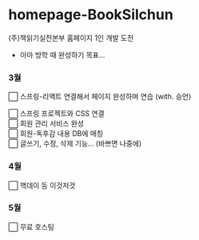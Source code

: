 # homepage-BookSilchun
(주)책읽기실천본부 홈페이지 1인 개발 도전   
   
- 아마 방학 때 완성하기 목표...

### 3월
⬜ 스프링-리액트 연결해서 페이지 완성하며 연습 (with. 승언)   
   
⬜ 스프링 프로젝트와 CSS 연결   
⬜ 회원 관리 서비스 완성   
⬜ 회원-독후감 내용 DB에 매칭   
⬜ 글쓰기, 수정, 삭제 기능... (바쁘면 나중에)    


### 4월
⬜ 핵데이 등 이것저것   


### 5월
⬜ 무료 호스팅    
